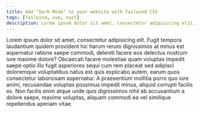 ```yaml
---
title: Add "Dark Mode" to your website with Tailwind CSS
tags: [Tailwind, vue, nuxt]
description: Lorem ipsum dolor sit amet, consectetur adipisicing elit. Fugit tempora laudantium quidem provident hic harum rerum dignissimos at minus est aspernatur ratione saepe commodi, deleniti facere eos delectus nostrum iure maxime dolore? 
---
```


Lorem ipsum dolor sit amet, consectetur adipisicing elit. Fugit tempora laudantium quidem provident hic harum rerum dignissimos at minus est aspernatur ratione saepe commodi, deleniti facere eos delectus nostrum iure maxime dolore? Obcaecati facere molestiae quam voluptas impedit saepe optio illo fugit asperiores sequi cum rem placeat sed adipisci doloremque voluptatibus natus est quis explicabo autem, earum quos consectetur laboriosam aspernatur. A praesentium mollitia porro quo iure animi, recusandae voluptas possimus impedit minus, aliquid corrupti facilis ex. Non facilis enim atque unde quis dignissimos nihil ab accusantium a dolore saepe, maxime voluptas, aliquam commodi ea vel similique repellendus aperiam vitae.
